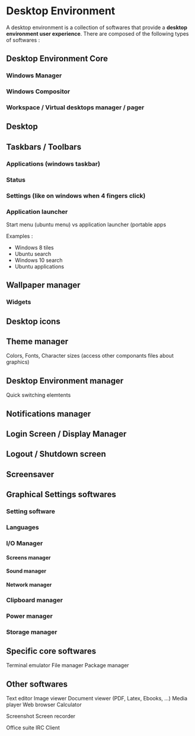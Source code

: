 # Desktop Environment

A desktop environment is a collection of softwares that provide a __desktop environment user experience__. There are composed of the following types of softwares :

## Desktop Environment Core
### Windows Manager
### Windows Compositor
### Workspace / Virtual desktops manager / pager

## Desktop
## Taskbars / Toolbars
### Applications (windows taskbar)
### Status
### Settings (like on windows when 4 fingers click)
### Application launcher
Start menu (ubuntu menu) vs application launcher (portable apps

Examples :
- Windows 8 tiles
- Ubuntu search
- Windows 10 search
- Ubuntu applications

## Wallpaper manager
### Widgets
## Desktop icons
## Theme manager
Colors, Fonts, Character sizes (access other componants files about graphics)
## Desktop Environment manager
Quick switching elemtents
 
## Notifications manager
 
## Login Screen / Display Manager
## Logout / Shutdown screen
## Screensaver

## Graphical Settings softwares
### Setting software
### Languages
### I/O Manager
#### Screens manager
#### Sound manager
#### Network manager
### Clipboard manager
### Power manager
### Storage manager

## Specific core softwares
 Terminal emulator
 File manager
 Package manager
 
## Other softwares
 Text editor
 Image viewer
 Document viewer (PDF, Latex, Ebooks, ...)
 Media player
 Web browser
 Calculator

 Screenshot
 Screen recorder
 
 Office suite
 IRC Client
